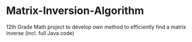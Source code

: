 # Matrix-Inversion-Algorithm
12th Grade Math project to develop own method to efficiently find a matrix inverse (incl. full Java code)
